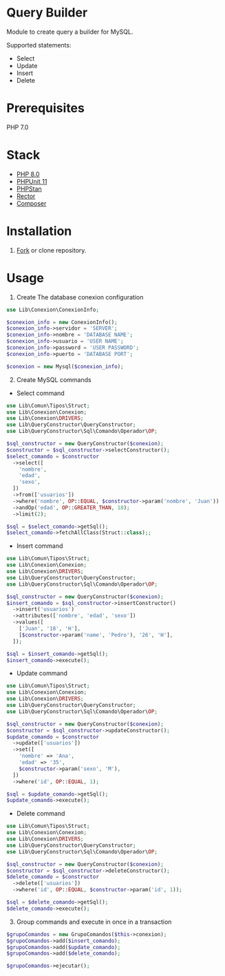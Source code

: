# Query Builder
Module to create query a builder for MySQL.

Supported statements:
  - Select
  - Update
  - Insert
  - Delete


# Prerequisites
PHP 7.0

# Stack
- [PHP 8.0](https://www.php.net/)
- [PHPUnit 11](https://phpunit.de/index.html)
- [PHPStan](https://phpstan.org)
- [Rector](https://getrector.com)
- [Composer](https://getcomposer.org/)

# Installation
1. [Fork](https://github.com/Victor-codigo/query-builder/fork) or clone repository.

# Usage

1. Create The database conexion configuration
```php
use Lib\Conexion\ConexionInfo;

$conexion_info = new ConexionInfo();
$conexion_info->servidor = 'SERVER';
$conexion_info->nombre = 'DATABASE NAME';
$conexion_info->usuario = 'USER NAME';
$conexion_info->password = 'USER PASSWORD';
$conexion_info->puerto = 'DATABASE PORT';

$conexion = new Mysql($conexion_info);
```
2. Create MySQL commands
  - Select command


```php
use Lib\Comun\Tipos\Struct;
use Lib\Conexion\Conexion;
use Lib\Conexion\DRIVERS;
use Lib\QueryConstructor\QueryConstructor;
use Lib\QueryConstructor\Sql\Comando\Operador\OP;

$sql_constructor = new QueryConstructor($conexion);
$constructor = $sql_constructor->selectConstructor();
$select_comando = $constructor
  ->select([
    'nombre',
    'edad',
    'sexo',
  ])
  ->from(['usuarios'])
  ->where('nombre', OP::EQUAL, $constructor->param('nombre', 'Juan'))
  ->andOp('edad', OP::GREATER_THAN, 18);
  ->limit(2);

$sql = $select_comando->getSql();
$select_comando->fetchAllClass(Struct::class);;
```

- Insert command
```php
use Lib\Comun\Tipos\Struct;
use Lib\Conexion\Conexion;
use Lib\Conexion\DRIVERS;
use Lib\QueryConstructor\QueryConstructor;
use Lib\QueryConstructor\Sql\Comando\Operador\OP;

$sql_constructor = new QueryConstructor($conexion);
$insert_comando = $sql_constructor->insertConstructor()
  ->insert('usuarios')
  ->attributes(['nombre', 'edad', 'sexo'])
  ->values([
    ['Juan', '18', 'H'],
    [$constructor->param('name', 'Pedro'), '26', 'H'],
  ]);

$sql = $insert_comando->getSql();
$insert_comando->execute();
```
- Update command
```php
use Lib\Comun\Tipos\Struct;
use Lib\Conexion\Conexion;
use Lib\Conexion\DRIVERS;
use Lib\QueryConstructor\QueryConstructor;
use Lib\QueryConstructor\Sql\Comando\Operador\OP;

$sql_constructor = new QueryConstructor($conexion);
$constructor = $sql_constructor->updateConstructor();
$update_comando = $constructor
  ->update(['usuarios'])
  ->set([
    'nombre' => 'Ana',
    'edad' => '35',
    $constructor->param('sexo', 'M'),
  ])
  ->where('id', OP::EQUAL, 1);

$sql = $update_comando->getSql();
$update_comando->execute();
```
- Delete command
```php
use Lib\Comun\Tipos\Struct;
use Lib\Conexion\Conexion;
use Lib\Conexion\DRIVERS;
use Lib\QueryConstructor\QueryConstructor;
use Lib\QueryConstructor\Sql\Comando\Operador\OP;

$sql_constructor = new QueryConstructor($conexion);
$constructor = $sql_constructor->deleteConstructor();
$delete_comando = $constructor
  ->delete(['usuarios'])
  ->where('id', OP::EQUAL, $constructor->param('id', 1));

$sql = $delete_comando->getSql();
$delete_comando->execute();
```

3. Group commands and execute in once in a transaction
```php
$grupoComandos = new GrupoComandos($this->conexion);
$grupoComandos->add($insert_comando);
$grupoComandos->add($update_comando);
$grupoComandos->add($delete_comando);

$grupoComandos->ejecutar();
```
